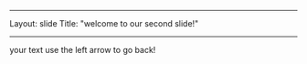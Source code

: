 
---
Layout: slide
Title: "welcome to our second slide!"

---

your text
use the left arrow to go back!
